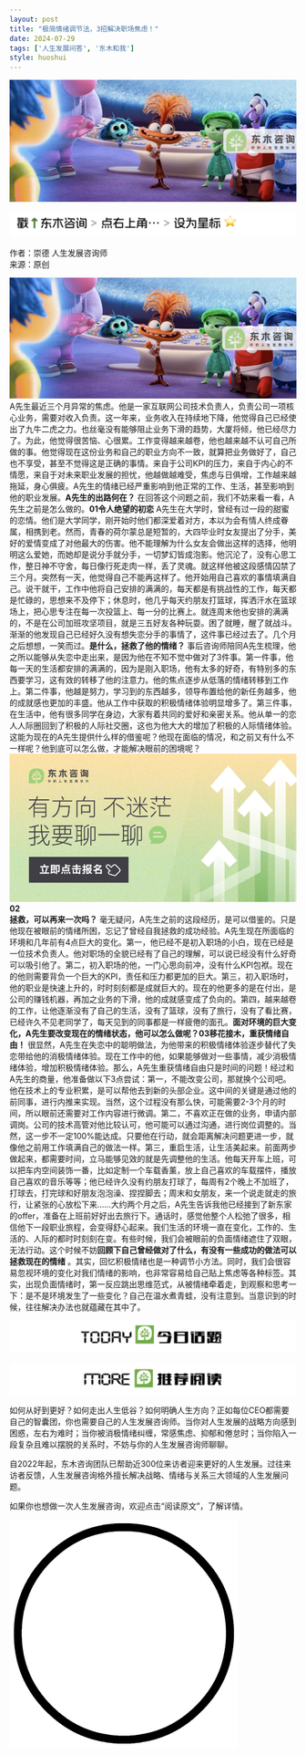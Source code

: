 ```yaml
---
layout: post
title: "极简情绪调节法，3招解决职场焦虑！"
date: 2024-07-29
tags: ['人生发展问答', '东木和我']
style: huoshui
---
```


![](/assets/post_images/2024-07-29-17319183461570.0655335622722304.jpeg)



![](/assets/post_images/2024-07-29-17319183459790.4537639478138069.png)

作者：崇德 人生发展咨询师  
来源：原创

  
![](/assets/post_images/2024-07-29-17319183464120.45925541340442044.png)A先生最近三个月异常的焦虑。他是一家互联网公司技术负责人，负责公司一项核心业务，需要对收入负责。这一年来，业务收入在持续地下降，他觉得自己已经使出了九牛二虎之力。也丝毫没有能够阻止业务下滑的趋势，大厦将倾，他已经尽力了。为此，他觉得很苦恼、心很累。工作变得越来越卷，他也越来越不认可自己所做的事。他觉得现在这份业务和自己的职业方向不一致，就算把业务做好了，自己也不享受，甚至不觉得这是正确的事情。来自于公司KPI的压力，来自于内心的不情愿，来自于对未来职业发展的担忧，他越做越难受，焦虑与日俱增，工作越来越拖延，身心俱疲。A先生的情绪已经严重影响到他正常的工作、生活，甚至影响到他的职业发展。**A先生的出路何在？**
在回答这个问题之前，我们不妨来看一看，A先生之前是怎么做的。**01令人绝望的初恋**
A先生在大学时，曾经有过一段的甜蜜的恋情。他们是大学同学，刚开始时他们都深爱着对方，本以为会有情人终成眷属，相携到老。然而，青春的荷尔蒙总是短暂的，大四毕业时女友提出了分手，美好的爱情变成了对他最大的伤害。他不能理解为什么女友会做出这样的选择，他明明这么爱她，而她却是说分手就分手，一切梦幻皆成泡影。他沉沦了，没有心思工作，整日神不守舍，每日像行死走肉一样，丢了灵魂。就这样他被这段感情囚禁了三个月。突然有一天，他觉得自己不能再这样了。他开始用自己喜欢的事情填满自己。说干就干，工作中他将自己安排的满满的，每天都是有挑战性的工作，每天都是忙碌的，思想来不及停下；休息时，他几乎每天约朋友打篮球，挥洒汗水在篮球场上，把心思专注在每一次投篮上、每一分的比赛上。就连周末他也安排的满满的，不是在公司加班攻坚项目，就是三五好友各种玩耍。困了就睡，醒了就战斗。渐渐的他发现自己已经好久没有想失恋分手的事情了，这件事已经过去了。几个月之后想想，一笑而过。**是什么，拯救了他的情绪？**
事后咨询师陪同A先生梳理，他之所以能够从失恋中走出来，是因为他在不知不觉中做对了3件事。第一件事，他每一天的生活都安排的满满的，因为是刚入职场，他有太多的好奇，有特别多的东西要学习，这有效的转移了他的注意力。他的焦点逐步从低落的情绪转移到工作上。第二件事，他越是努力，学习到的东西越多，领导布置给他的新任务越多，他的成就感也更加的丰盛。他从工作中获取的积极情绪体验明显增多了。第三件事，在生活中，他有很多同学在身边，大家有着共同的爱好和亲密关系。他从单一的恋人人际圈回到了积极的人际社交圈，这也为他大大的增加了积极的人际情绪体验。这能为现在的A先生提供什么样的借鉴呢？他现在面临的情况，和之前又有什么不一样呢？他到底可以怎么做，才能解决眼前的困境呢？[![](/assets/post_images/2024-07-29-17319183463500.5673151483252037.png)](https://mp.weixin.qq.com/s?__biz=MzkyNTY0NTMzNQ==&mid=2247488788&idx=2&sn=08e8feca3158e3352bce53d228e83535&scene=21#wechat_redirect)**02**  
**拯救，可以再来一次吗？**
毫无疑问，A先生之前的这段经历，是可以借鉴的。只是他现在被眼前的情绪所困，忘记了曾经自我拯救的成功经验。A先生现在所面临的环境和几年前有4点巨大的变化。第一，他已经不是初入职场的小白，现在已经是一位技术负责人。他对职场的全貌已经有了自己的理解，可以说已经没有什么好奇可以吸引他了。第二，初入职场的他，一门心思向前冲，没有什么KPI包袱。现在的他则需要背负一个巨大的KPI，责任和压力都更加的巨大。第三，初入职场时，他的职业是快速上升的，时时刻刻都是成就巨大的。现在的他更多的是在付出，是公司的赚钱机器，再加之业务的下滑，他的成就感变成了负向的。第四，越来越卷的工作，让他逐渐没有了自己的生活，没有了篮球，没有了旅行，没有了看比赛，已经许久不见老同学了，每天见到的同事都是一样疲倦的面孔。**面对环境的巨大变化，A先生要改变现在的情绪状态，他可以怎么做呢？03移花接木，重获情绪自由！**
很显然，A先生在失恋中的聪明做法，为他带来的积极情绪体验逐步替代了失恋带给他的消极情绪体验。现在工作中的他，如果能够做对一些事情，减少消极情绪体验，增加积极情绪体验。那么，A先生重获情绪自由只是时间的问题！经过和A先生的商量，他准备做以下3点尝试：第一，不能改变公司，那就换个公司吧。他在技术上的专业积累，是可以帮他去到新的头部企业。这中间的关键是通过他的前同事，进行内推来实现。当然，这个过程没有那么快，可能需要2-3个月的时间，所以眼前还需要对工作内容进行微调。第二，不喜欢正在做的业务，申请内部调岗。公司的技术高管对他比较认可，他可能可以通过沟通，进行岗位调整的。当然，这一步不一定100%能达成。只要他在行动，就会距离解决问题更进一步，就像他之前用工作填满自己的做法一样。第三，重启生活，让生活美起来。前面两步做起来，都需要时间，立马能够见效的就是先调整他的生活。他每天开车上班，可以把车内空间装饰一番，比如定制一个车载香薰，放上自己喜欢的车载摆件，播放自己喜欢的音乐等等；他已经许久没有约朋友打球了，每周有2个晚上不加班了，打球去，打完球和好朋友泡泡澡、捏捏脚去；周末和女朋友，来一个说走就走的旅行，让紧张的心放松下来……大约两个月之后，A先生告诉我他已经接到了新东家的offer，准备在上班前好好出去旅行下。通话时，感觉他整个人松弛了很多，相信他下一段职业旅程，会变得舒心起来。我们生活的环境一直在变化，工作的、生活的、人际的都时时刻刻在变。有些时候，我们会被眼前的负面情绪遮住了双眼，无法行动。这个时候不妨**回顾下自己曾经做对了什么，有没有一些成功的做法可以拯救现在的情绪**
。其实，回忆积极情绪也是一种调节小方法。同时，我们会很容易忽视环境的变化对我们情绪的影响，也非常容易给自己贴上焦虑等各种标签。其实，出现负面情绪时，第一反应跳出思维范式，从被情绪牵着走，到观察和思考一下：是不是环境发生了一些变化？自己在温水煮青蛙，没有注意到。当意识到的时候，往往解决办法也就蕴藏在其中了。  

![](/assets/post_images/2024-07-29-17319183461800.2504006164578143.png)

![](/assets/post_images/2024-07-29-17319183460460.5933036991171092.png)

如何从好到更好？如何走出人生低谷？如何明确人生方向？正如每位CEO都需要自己的智囊团，你也需要自己的人生发展咨询师。当你对人生发展的战略方向感到困惑，左右为难时；当你被消极情绪纠缠，常感焦虑、抑郁和倦怠时；当你陷入一段复杂且难以摆脱的关系时，不妨与你的人生发展咨询师聊聊。

自2022年起，东木咨询团队已帮助近300位来访者迎来更好的人生发展。过往来访者反馈，人生发展咨询格外擅长解决战略、情绪与关系三大领域的人生发展问题。

如果你也想做一次人生发展咨询，欢迎点击“阅读原文”，了解详情。

![](/assets/post_images/2024-07-29-17319183459500.7965948190879477.gif)